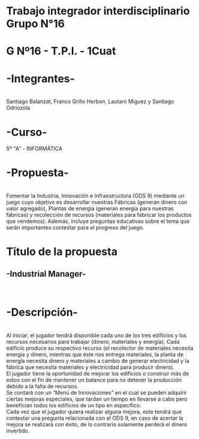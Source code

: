 # Trabajo integrador interdisciplinario Grupo N°16
# G Nº16 - T.P.I. - 1Cuat

<h1>-Integrantes-</h1><br>
Santiago Balanzat, Franco Grillo Herbon, Lautaro Miguez y Santiago Odriozola <br>

<h1>-Curso-</h1>
5º "A" - INFORMÁTICA <br>

<h1>-Propuesta-</h1><br>
Fomentar la Industria, Innovación e Infraestructura (ODS 9) mediante un juego cuyo objetivo es desarrollar nuestras Fábricas (generan dinero con valor agregado), Plantas de energía (generan energía para nuestras fábricas) y recolección de recursos (materiales para fabricar los productos que vendemos). Además, incluye preguntas educativas sobre el tema que serán importantes contestar para el progreso del juego.

<h1>Titulo de la propuesta</h1>
<h2>-Industrial Manager-</h2><br>

<h1>-Descripción-</h1><br>
Al iniciar, el jugador tendrá disponible cada uno de los tres edificios y los recursos necesarios para trabajar (dinero, materiales y energía). Cada edificio produce su respectivo recurso (el recolector de materiales necesita energía y dinero, mientras que éste nos entrega materiales, la planta de energía necesita dinero y materiales a cambio de generar electricidad y la fábrica que necesita materiales y electricidad para producir dinero). <br>
El jugador tiene la oportunidad de mejorar los edificios o construir más de estos con el fin de mantener un balance para no detener la producción debido a la falta de recursos. <br>
Se contará con un “Menú de Innovaciones” en el cual se pueden adquirir ciertas mejoras especiales, que tardan un tiempo en llevarse a cabo pero benefician todos los edificios de un tipo en específico. <br>
Cada vez que el jugador quiera realizar alguna mejora, este tendrá que contestar una pregunta relacionada con el ODS 9, en caso de acertar la mejora se realizará con éxito, de lo contrario solamente perderá el dinero invertido. <br>
